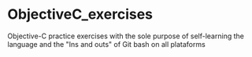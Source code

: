 # ObjectiveC_exercises
Objective-C practice exercises with the sole purpose of self-learning the language and the "Ins and outs" of Git bash on all plataforms

